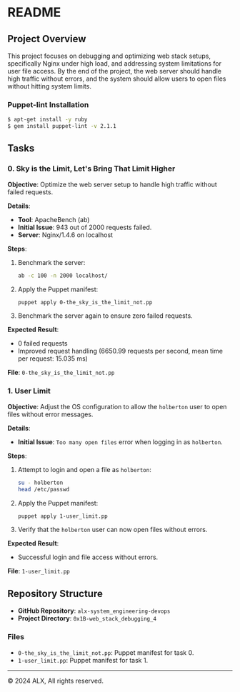 # README

## Project Overview
This project focuses on debugging and optimizing web stack setups, specifically Nginx under high load, and addressing system limitations for user file access. By the end of the project, the web server should handle high traffic without errors, and the system should allow users to open files without hitting system limits.

### Puppet-lint Installation
```sh
$ apt-get install -y ruby
$ gem install puppet-lint -v 2.1.1
```

## Tasks

### 0. Sky is the Limit, Let's Bring That Limit Higher
**Objective**: Optimize the web server setup to handle high traffic without failed requests.

**Details**:
- **Tool**: ApacheBench (ab)
- **Initial Issue**: 943 out of 2000 requests failed.
- **Server**: Nginx/1.4.6 on localhost

**Steps**:
1. Benchmark the server:
    ```sh
    ab -c 100 -n 2000 localhost/
    ```
2. Apply the Puppet manifest:
    ```sh
    puppet apply 0-the_sky_is_the_limit_not.pp
    ```
3. Benchmark the server again to ensure zero failed requests.

**Expected Result**:
- 0 failed requests
- Improved request handling (6650.99 requests per second, mean time per request: 15.035 ms)

**File**: `0-the_sky_is_the_limit_not.pp`

### 1. User Limit
**Objective**: Adjust the OS configuration to allow the `holberton` user to open files without error messages.

**Details**:
- **Initial Issue**: `Too many open files` error when logging in as `holberton`.

**Steps**:
1. Attempt to login and open a file as `holberton`:
    ```sh
    su - holberton
    head /etc/passwd
    ```
2. Apply the Puppet manifest:
    ```sh
    puppet apply 1-user_limit.pp
    ```
3. Verify that the `holberton` user can now open files without errors.

**Expected Result**:
- Successful login and file access without errors.

**File**: `1-user_limit.pp`

## Repository Structure
- **GitHub Repository**: `alx-system_engineering-devops`
- **Project Directory**: `0x1B-web_stack_debugging_4`

### Files
- `0-the_sky_is_the_limit_not.pp`: Puppet manifest for task 0.
- `1-user_limit.pp`: Puppet manifest for task 1.

---

© 2024 ALX, All rights reserved.
